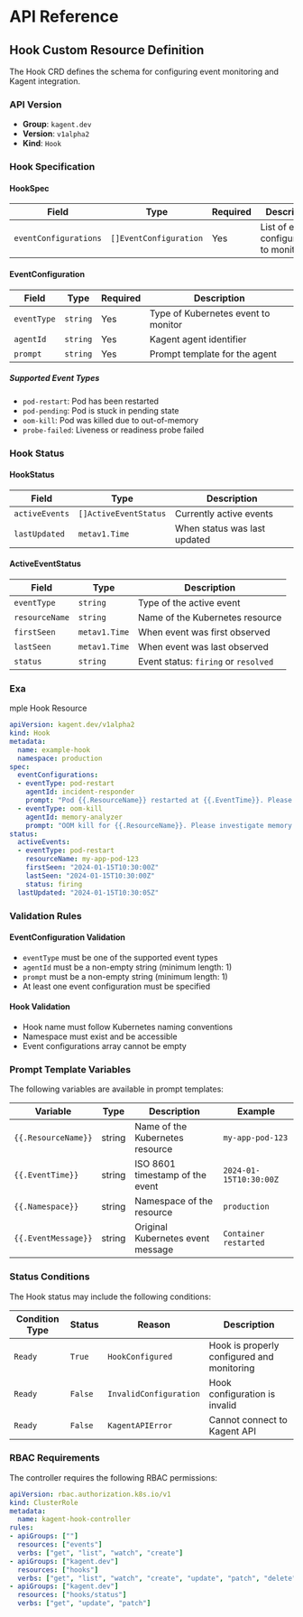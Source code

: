 # API Reference

## Hook Custom Resource Definition

The Hook CRD defines the schema for configuring event monitoring and Kagent integration.

### API Version

- **Group**: `kagent.dev`
- **Version**: `v1alpha2`
- **Kind**: `Hook`

### Hook Specification

#### HookSpec

| Field | Type | Required | Description |
|-------|------|----------|-------------|
| `eventConfigurations` | `[]EventConfiguration` | Yes | List of event configurations to monitor |

#### EventConfiguration

| Field | Type | Required | Description |
|-------|------|----------|-------------|
| `eventType` | `string` | Yes | Type of Kubernetes event to monitor |
| `agentId` | `string` | Yes | Kagent agent identifier |
| `prompt` | `string` | Yes | Prompt template for the agent |

##### Supported Event Types

- `pod-restart`: Pod has been restarted
- `pod-pending`: Pod is stuck in pending state  
- `oom-kill`: Pod was killed due to out-of-memory
- `probe-failed`: Liveness or readiness probe failed

### Hook Status

#### HookStatus

| Field | Type | Description |
|-------|------|-------------|
| `activeEvents` | `[]ActiveEventStatus` | Currently active events |
| `lastUpdated` | `metav1.Time` | When status was last updated |

#### ActiveEventStatus

| Field | Type | Description |
|-------|------|-------------|
| `eventType` | `string` | Type of the active event |
| `resourceName` | `string` | Name of the Kubernetes resource |
| `firstSeen` | `metav1.Time` | When event was first observed |
| `lastSeen` | `metav1.Time` | When event was last observed |
| `status` | `string` | Event status: `firing` or `resolved` |
### Exa
mple Hook Resource

```yaml
apiVersion: kagent.dev/v1alpha2
kind: Hook
metadata:
  name: example-hook
  namespace: production
spec:
  eventConfigurations:
  - eventType: pod-restart
    agentId: incident-responder
    prompt: "Pod {{.ResourceName}} restarted at {{.EventTime}}. Please analyze."
  - eventType: oom-kill
    agentId: memory-analyzer
    prompt: "OOM kill for {{.ResourceName}}. Please investigate memory usage."
status:
  activeEvents:
  - eventType: pod-restart
    resourceName: my-app-pod-123
    firstSeen: "2024-01-15T10:30:00Z"
    lastSeen: "2024-01-15T10:30:00Z"
    status: firing
  lastUpdated: "2024-01-15T10:30:05Z"
```

### Validation Rules

#### EventConfiguration Validation

- `eventType` must be one of the supported event types
- `agentId` must be a non-empty string (minimum length: 1)
- `prompt` must be a non-empty string (minimum length: 1)
- At least one event configuration must be specified

#### Hook Validation

- Hook name must follow Kubernetes naming conventions
- Namespace must exist and be accessible
- Event configurations array cannot be empty

### Prompt Template Variables

The following variables are available in prompt templates:

| Variable | Type | Description | Example |
|----------|------|-------------|---------|
| `{{.ResourceName}}` | string | Name of the Kubernetes resource | `my-app-pod-123` |
| `{{.EventTime}}` | string | ISO 8601 timestamp of the event | `2024-01-15T10:30:00Z` |
| `{{.Namespace}}` | string | Namespace of the resource | `production` |
| `{{.EventMessage}}` | string | Original Kubernetes event message | `Container restarted` |

### Status Conditions

The Hook status may include the following conditions:

| Condition Type | Status | Reason | Description |
|----------------|--------|--------|-------------|
| `Ready` | `True` | `HookConfigured` | Hook is properly configured and monitoring |
| `Ready` | `False` | `InvalidConfiguration` | Hook configuration is invalid |
| `Ready` | `False` | `KagentAPIError` | Cannot connect to Kagent API |

### RBAC Requirements

The controller requires the following RBAC permissions:

```yaml
apiVersion: rbac.authorization.k8s.io/v1
kind: ClusterRole
metadata:
  name: kagent-hook-controller
rules:
- apiGroups: [""]
  resources: ["events"]
  verbs: ["get", "list", "watch", "create"]
- apiGroups: ["kagent.dev"]
  resources: ["hooks"]
  verbs: ["get", "list", "watch", "create", "update", "patch", "delete"]
- apiGroups: ["kagent.dev"]
  resources: ["hooks/status"]
  verbs: ["get", "update", "patch"]
```